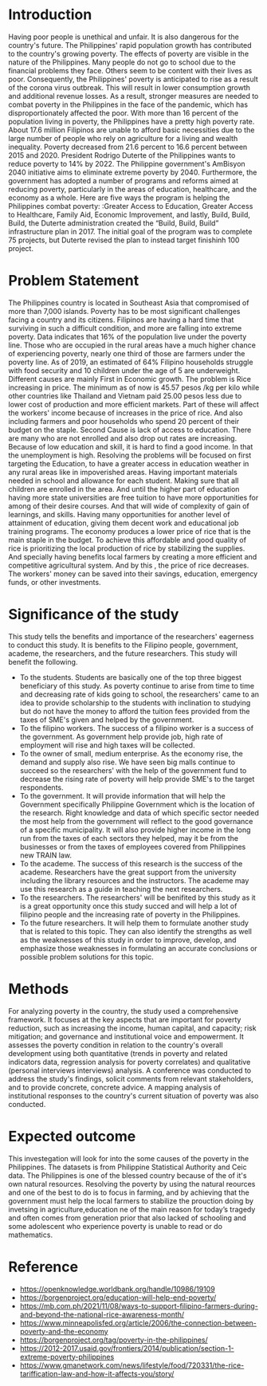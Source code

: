 # Introduction 
Having poor people is unethical and unfair. It is also dangerous for the country's future. The Philippines' rapid population growth has contributed to the country's growing poverty. The effects of poverty are visible in the nature of the Philippines.
Many people do not go to school due to the financial problems they face. Others seem to be content with their lives as poor. Consequently, the Philippines' poverty is anticipated to rise as a result of the corona virus outbreak. This will result in lower consumption growth and additional revenue losses. 
As a result, stronger measures are needed to combat poverty in the Philippines in the face of the pandemic, which has disproportionately affected the poor. With more than 16 percent of the population living in poverty, the Philippines have a pretty high poverty rate. About 17.6 million Filipinos are unable to afford basic necessities due to the large number of people who rely on agriculture for a living and wealth inequality. 
Poverty decreased from 21.6 percent to 16.6 percent between 2015 and 2020. President Rodrigo Duterte of the Philippines wants to reduce poverty to 14% by 2022. The Philippine government's AmBisyon 2040 initiative aims to eliminate extreme poverty by 2040. Furthermore, the government has adopted a number of programs and reforms aimed at reducing poverty, particularly in the areas of education, healthcare, and the economy as a whole.
Here are five ways the program is helping the Philippines combat poverty: :Greater Access to Education, Greater Access to Healthcare, Family Aid, Economic Improvement, and lastly, Build, Build, Build, the Duterte administration created the “Build, Build, Build” infrastructure plan in 2017. The initial goal of the program was to complete 75 projects, but Duterte revised the plan to instead target finishinh 100 project.

# Problem Statement
The Philippines country is located in Southeast Asia that compromised of more than 7,000 islands. Poverty has to be most significant challenges facing a country and its citizens. Filipinos are having a hard time that surviving in such a difficult condition, and more are falling into extreme poverty. 
Data indicates that 16% of the population live under the poverty line. Those who are occupied in the rural areas have a much higher chance of experiencing poverty, nearly one third of those are farmers under the poverty line. As of 2019, an estimated of 64% Filipino households struggle with food security and 10 children under the age of 5 are underweight.
Different causes are mainly First in Economic growth. The problem is Rice increasing in price. The minimum as of now is 45.57 pesos /kg per kilo while other countries like Thailand and Vietnam paid 25.00 pesos less due to lower cost of production and more efficient markets. Part of these will affect the workers' income because of increases in the price of rice. And also including farmers and poor households who spend 20 percent of their budget on the staple.
Second Cause is lack of access to education. There are many who are not enrolled and also drop out rates are increasing. Because of low education and skill, it is hard to find a good income. In that the unemployment is high.
Resolving the problems will be focused on first targeting the Education, to have a greater access in education weather in any rural areas like in impoverished areas. Having important materials needed in school and allowance for each student. Making sure that all children are enrolled in the area. And until the higher part of education having more state universities are free tuition to have more opportunities for among of their desire courses. And that will wide of complexity of gain of learnings, and skills.
Having many opportunities for another level of attainment of education, giving them decent work and educational job training programs.
The economy produces a lower price of rice that is the main staple in the budget. To achieve this affordable and good quality of rice is prioritizing the local production of rice by stabilizing the supplies. And specially having benefits local farmers by creating a more efficient and competitive agricultural system. And by this , the price of rice decreases. The workers' money can be saved into their savings, education, emergency funds, or other investments.




# Significance of the study
This study tells the benefits and importance of the researchers' eagerness to conduct this study. It is benefits to the Filipino people, government, academe, the researchers, and the future researchers. This study will benefit the following.
* To the students. Students are basically one of the top three biggest beneficiary of this study. As poverty continue to arise from time to time and decreasing rate of kids going to school, the researchers' came to an idea to provide scholarship to the students with inclination to studying but do not have the money to afford the tuition fees provided from the taxes of SME's given and helped by the government.
* To the filipino workers. The success of a filipino worker is a success of the government. As government help provide job, high rate of employment will rise and high taxes will be collected.
* To the owner of small, medium  enterprise. As the economy rise, the demand and supply also rise. We have seen big malls continue to succeed so the researchers' with the help of the government fund to decrease the rising rate of poverty will help provide SME's  to the target respondents.
* To the government. It will provide information that will help the Government specifically Philippine Government which is the location of the research. Right knowledge and data of which specific sector needed the most help from the government will reflect to the good governance of a specific municipality. It will also provide higher income in the long run from the taxes of each sectors they helped, may it be from the businesses or from the taxes of employees covered from Philippines new TRAIN law.
* To the academe. The success of this research is the success of the academe. Researchers have the great support from the university including the library resources and the instructors. The academe may use this research as a guide in teaching the next researchers.
* To the researchers. The researchers' will be benifited by this study as it is a great opportunity once this study succed and will help a lot of filipino people and the increasing rate of poverty in the Philippines.
* To the future researchers. It will help them to formulate another study that is related to this topic. They can also identify the strengths as well as the weaknesses of this study in order to improve, develop, and emphasize those weaknesses in formulating an accurate conclusions or possible problem solutions for this topic.

# Methods
For analyzing poverty in the country, the study used a comprehensive framework. It focuses at the key aspects that are important for poverty reduction, such as increasing the income, human capital, and capacity; risk mitigation; and governance and institutional voice and empowerment. It assesses the poverty condition in relation to the country's overall development using both quantitative (trends in poverty and related indicators data, regression analysis for poverty correlates) and qualitative (personal interviews interviews) analysis. A conference was conducted to address the study's findings, solicit comments from relevant stakeholders, and to provide concrete, concrete advice. A mapping analysis of institutional responses to the country's current situation of poverty was also conducted.
# Expected outcome
This investegation will look for into the some causes of the poverty in the Philippines. The datasets is from Philippine Statistical Authority and Ceic data. The Philippines is one of the blessed country because of the of it's own natural resources. Resolving the poverty by using the natural reources and one of the best to do is to focus in farming, and by achieving that the government must help the local farmers to stabilize the prouction doing by invetsing in agriculture,education ne of the main reason for today’s tragedy and often comes from generation prior that also lacked of schooling and some adolescent who experience poverty is unable to read or do mathematics.  


# Reference
* https://openknowledge.worldbank.org/handle/10986/19109
* https://borgenproject.org/education-will-help-end-poverty/
* https://mb.com.ph/2021/11/08/ways-to-support-filipino-farmers-during-and-beyond-the-national-rice-awareness-month/
* https://www.minneapolisfed.org/article/2006/the-connection-between-poverty-and-the-economy
* https://borgenproject.org/tag/poverty-in-the-philippines/
* https://2012-2017.usaid.gov/frontiers/2014/publication/section-1-extreme-poverty-philippines
* https://www.gmanetwork.com/news/lifestyle/food/720331/the-rice-tariffication-law-and-how-it-affects-you/story/
